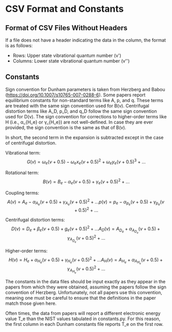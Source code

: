 # CSV Format and Constants

## Format of CSV Files Without Headers

If a file does not have a header indicating the data in the column, the format is as follows:

- Rows: Upper state vibrational quantum number (v')
- Columns: Lower state vibrational quantum number (v'')

## Constants

Sign convention for Dunham parameters is taken from Herzberg and Babou
(https://doi.org/10.1007/s10765-007-0288-6). Some papers report equilibrium constants for
non-standard terms like A, p, and q. These terms are treated with the same sign convention used for
B(v). Centrifugal distortion terms like A_D, p_D, and q_D follow the same sign convention used for
D(v). The sign convention for corrections to higher-order terms like H (i.e., α_{H_e} or γ_{H_e})
are not well-defined. In case they are ever provided, the sign convention is the same as that of
B(v).

In short, the second term in the expansion is subtracted except in the case of centrifugal
distortion.

Vibrational term:
$$
G(v) = ω_e(v + 0.5) − ω_ex_e(v + 0.5)^2 + ω_ey_e(v + 0.5)^3 + ...
$$

Rotational term:
$$
B(v) = B_e - α_e(v + 0.5) + γ_e(v + 0.5)^2 + ...
$$

Coupling terms:
$$
A(v) = A_e - α_{A_e}(v + 0.5) + γ_{A_e}(v + 0.5)^2 + ...
p(v) = p_e - α_{p_e}(v + 0.5) + γ_{p_e}(v + 0.5)^2 + ...
$$

Centrifugal distortion terms:
$$
D(v)   = D_e     + β_e(v + 0.5)         + g_e(v + 0.5)^2         + ...
A_D(v) = A_{D_e} + α_{A_{D_e}}(v + 0.5) + γ_{A_{D_e}}(v + 0.5)^2 + ...
$$

Higher-order terms:
$$
H(v)   = H_e     + α_{H_e}(v + 0.5)     + γ_{H_e}(v + 0.5)^2     + ...
A_H(v) = A_{H_e} + α_{A_{H_e}}(v + 0.5) + γ_{A_{H_e}}(v + 0.5)^2 + ...
$$

The constants in the data files should be input exactly as they appear in the papers from which
they were obtained, assuming the papers follow the sign convention of Herzberg. Unfortunately, not
all papers use this convention, meaning one must be careful to ensure that the definitions in the
paper match those given here.

Often times, the data from papers will report a different electronic energy value T_e than the NIST
values tabulated in constants.py. For this reason, the first column in each Dunham constants file
reports T_e on the first row.
